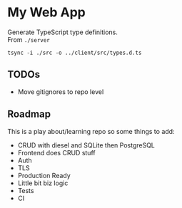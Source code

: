 # My Web App

Generate TypeScript type definitions.  
From `./server`
```
tsync -i ./src -o ../client/src/types.d.ts
```
## TODOs

- Move gitignores to repo level

## Roadmap

This is a play about/learning repo so some things to add:
- CRUD with diesel and SQLite then PostgreSQL
- Frontend does CRUD stuff
- Auth
- TLS
- Production Ready
- Little bit biz logic
- Tests
- CI

